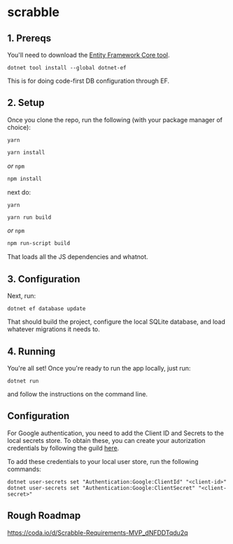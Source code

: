 # scrabble

## 1. Prereqs

You'll need to download the [Entity Framework Core tool](https://docs.microsoft.com/en-us/ef/core/cli/dotnet).

```
dotnet tool install --global dotnet-ef
```

This is for doing code-first DB configuration through EF.

## 2. Setup

Once you clone the repo, run the following (with your package manager of choice):

`yarn`
```sh
yarn install
```
_or_ `npm`
```sh
npm install
```

next do:

`yarn`
```sh
yarn run build
```
_or_ `npm`
```sh
npm run-script build
```

That loads all the JS dependencies and whatnot.

## 3. Configuration

Next, run:

```
dotnet ef database update
```

That should build the project, configure the local SQLite database, and load whatever migrations it needs to.

## 4. Running

You're all set! Once you're ready to run the app locally, just run:

```
dotnet run
```

and follow the instructions on the command line.

## Configuration

For Google authentication, you need to add the Client ID and Secrets to the local secrets store.  To obtain these, you can create your autorization credentials by following the guild [here](https://developers.google.com/identity/sign-in/web/sign-in).

To add these credentials to your local user store, run the following commands:

```
dotnet user-secrets set "Authentication:Google:ClientId" "<client-id>"
dotnet user-secrets set "Authentication:Google:ClientSecret" "<client-secret>"
```

## Rough Roadmap

https://coda.io/d/Scrabble-Requirements-MVP_dNFDDTqdu2q
